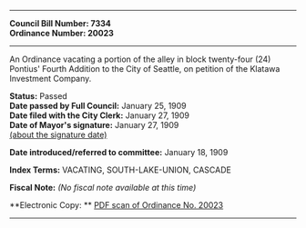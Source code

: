 * * * * *  
  
**Council Bill Number: [](#h0)[](#h2)7334**   
**Ordinance Number: 20023**  
  
* * * * *  
  
An Ordinance vacating a portion of the alley in block twenty-four (24) Pontius' Fourth Addition to the City of Seattle, on petition of the Klatawa Investment Company.  
  
**Status:** Passed   
**Date passed by Full Council:** January 25, 1909   
**Date filed with the City Clerk:** January 27, 1909   
**Date of Mayor's signature:** January 27, 1909   
[(about the signature date)](/~public/approvaldate.htm)   
  
  
**Date introduced/referred to committee:** January 18, 1909   
  
**Index Terms:** VACATING, SOUTH-LAKE-UNION, CASCADE  
  
**Fiscal Note:** *(No fiscal note available at this time)*  
  
**Electronic Copy: ** [PDF scan of Ordinance No. 20023](/~archives/Ordinances/Ord_20023.pdf)  
  
* * * * *  
